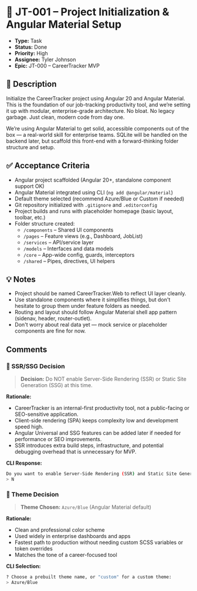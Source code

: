 # 🧾 JT-001 – Project Initialization & Angular Material Setup

- **Type:** Task
- **Status:** Done
- **Priority:** High
- **Assignee:** Tyler Johnson
- **Epic:** JT-000 – CareerTracker MVP

## 📄 Description

Initialize the CareerTracker project using Angular 20 and Angular Material. This is the foundation of our job-tracking productivity tool, and we’re setting it up with modular, enterprise-grade architecture. No bloat. No legacy garbage. Just clean, modern code from day one.

We’re using Angular Material to get solid, accessible components out of the box — a real-world skill for enterprise teams. SQLite will be handled on the backend later, but scaffold this front-end with a forward-thinking folder structure and setup.

## ✅ Acceptance Criteria

- Angular project scaffolded (Angular 20+, standalone component support OK)
- Angular Material integrated using CLI (`ng add @angular/material`)
- Default theme selected (recommend Azure/Blue or Custom if needed)
- Git repository initialized with `.gitignore` and `.editorconfig`
- Project builds and runs with placeholder homepage (basic layout, toolbar, etc.)
- Folder structure created:
  - `/components` – Shared UI components
  - `/pages` – Feature views (e.g., Dashboard, JobList)
  - `/services` – API/service layer
  - `/models` – Interfaces and data models
  - `/core` – App-wide config, guards, interceptors
  - `/shared` – Pipes, directives, UI helpers

## 💡 Notes

- Project should be named CareerTracker.Web to reflect UI layer cleanly.
- Use standalone components where it simplifies things, but don't hesitate to group them under feature folders as needed.
- Routing and layout should follow Angular Material shell app pattern (sidenav, header, router-outlet).
- Don't worry about real data yet — mock service or placeholder components are fine for now.

## Comments

### 🚫 SSR/SSG Decision

> **Decision:** Do NOT enable Server-Side Rendering (SSR) or Static Site Generation (SSG) at this time.

**Rationale:**

- CareerTracker is an internal-first productivity tool, not a public-facing or SEO-sensitive application.
- Client-side rendering (SPA) keeps complexity low and development speed high.
- Angular Universal and SSG features can be added later if needed for performance or SEO improvements.
- SSR introduces extra build steps, infrastructure, and potential debugging overhead that is unnecessary for MVP.

**CLI Response:**
```bash
Do you want to enable Server-Side Rendering (SSR) and Static Site Generation (SSG/Prerendering)? (y/N)
> N
```

### 🎨 Theme Decision

> **Theme Chosen:** `Azure/Blue` (Angular Material default)

**Rationale:**

- Clean and professional color scheme
- Used widely in enterprise dashboards and apps
- Fastest path to production without needing custom SCSS variables or token overrides
- Matches the tone of a career-focused tool

**CLI Selection:**
```bash
? Choose a prebuilt theme name, or "custom" for a custom theme:
> Azure/Blue
```
